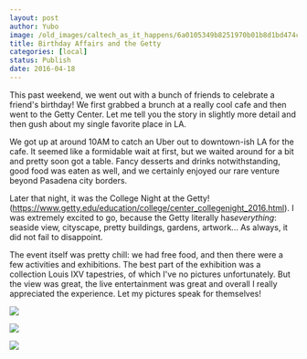 ```yaml
---
layout: post
author: Yubo
image: /old_images/caltech_as_it_happens/6a0105349b8251970b01b8d1bd474c970c.jpg
title: Birthday Affairs and the Getty 
categories: [local]
status: Publish
date: 2016-04-18
---
```


This past weekend, we went out with a bunch of friends to celebrate a friend's birthday! We first grabbed a brunch at a really cool cafe and then went to the Getty Center. Let me tell you the story in slightly more detail and then gush about my single favorite place in LA.

We got up at around 10AM to catch an Uber out to downtown-ish LA for the cafe. It seemed like a formidable wait at first, but we waited around for a bit and pretty soon got a table. Fancy desserts and drinks notwithstanding, good food was eaten as well, and we certainly enjoyed our rare venture beyond Pasadena city borders.

Later that night, it was the College Night at the Getty! (https://www.getty.edu/education/college/center_collegenight_2016.html). I was extremely excited to go, because the Getty literally has*everything*: seaside view, cityscape, pretty buildings, gardens, artwork... As always, it did not fail to disappoint.

The event itself was pretty chill: we had free food, and then there were a few activities and exhibitions. The best part of the exhibition was a collection Louis IXV tapestries, of which I've no pictures unfortunately. But the view was great, the live entertainment was great and overall I really appreciated the experience. Let my pictures speak for themselves!


![](/old_images/caltech_as_it_happens/6a0105349b8251970b01bb08d749b5970d.jpg)

![](/old_images/caltech_as_it_happens/6a0105349b8251970b01bb08d749ac970d.jpg)

![](/old_images/caltech_as_it_happens/6a0105349b8251970b01bb08da3b37970d.jpg)
